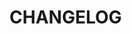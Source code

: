 <!--@include: ../../scripts-blender/addons/blender_svn/README.md-->
# CHANGELOG
<!--@include: ../../scripts-blender/addons/blender_svn/CHANGELOG.md-->

